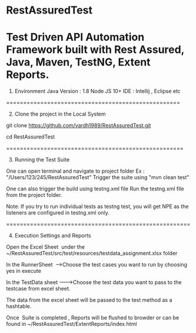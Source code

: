 # RestAssuredTest

Test Driven API Automation Framework built with Rest Assured, Java, Maven, TestNG, Extent Reports.
==================================================================================================

1) Environment 
Java Version : 1.8 
Node JS 10+
IDE : Intellij , Eclipse etc

===================================================


2) Clone the project in the Local System

git clone https://github.com/vardh1989/RestAssuredTest.git

cd RestAssuredTest

====================================================


3) Running the Test Suite 

One can open terminal and navigate to project folder Ex : "/Users/123/245/RestAssuredTest"
Trigger the suite using "mvn clean test"

One can also trigger the build using testng.xml file
Run the testng.xml file from the project folder.

Note: If you try to run individual tests as testng test, you will get NPE as the listeners are configured in testng.xml only.

======================================================


4) Execution Settings and Reports 

Open the Excel Sheet  under the ~/RestAssuredTest/src/test/resources/testdata_assignment.xlsx folder

In the RunnerSheet  -->Choose the test cases you want to run by choosing yes in execute 

In the TestData sheet --->Choose the test data you want to pass to the testcase from excel sheet.

The data from the excel sheet will be passed to the test method as a hashtable.

Once  Suite is completed , Reports will be flushed to browder or can be found in ~/RestAssuredTest/ExtentReports/index.html
